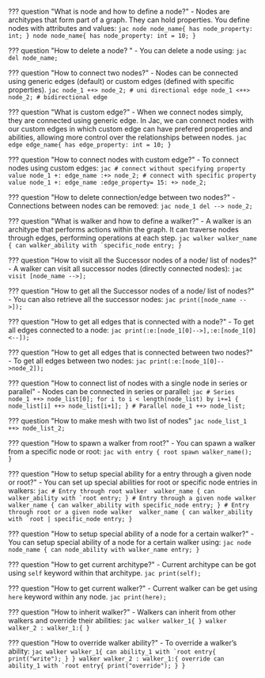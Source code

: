 ??? question "What is node and how to define a node?"
    - Nodes are architypes that form part of a graph. They can hold properties. You define nodes with attributes and values:
    ```jac
      node node_name{
          has node_property: int;
      }
      node node_name{
          has node_property: int = 10;
      }
    ```

??? question "How to delete a node? "
    - You can delete a node using:
    ```jac
        del node_name;
    ```

??? question "How to connect two nodes?"
    - Nodes can be connected using generic edges (default) or custom edges (defined with specific properties).
    ```jac
      node_1 ++> node_2; # uni directional edge
      node_1 <++> node_2; # bidirectional edge
    ```

??? question "What is custom edge?"
    - When we connect nodes simply, they are connected using generic edge. In Jac, we can connect nodes with our custom edges in which custom edge can have prefered properties and abilities, allowing more control over the relationships between nodes.
    ```jac
      edge edge_name{
          has edge_property: int = 10;
      }
    ```

??? question "How to connect nodes with custom edge?"
    - To connect nodes using custom edges:
    ```jac
      # connect without specifying property value
      node_1 +: edge_name :+> node_2;
      # connect with specific property value
      node_1 +: edge_name :edge_property= 15: +> node_2;
    ```

??? question "How to delete connection/edge between two nodes?"
    - Connections between nodes can be removed:
    ```jac
      node_1 del --> node_2;
    ```

??? question "What is walker and how to define a walker?"
    - A walker is an architype that performs actions within the graph. It can traverse nodes through edges, performing operations at each step.
    ```jac
    walker walker_name {
      can walker_ability with `specific_node entry;
    }
    ```

??? question "How to visit all the Successor nodes of a node/ list of nodes?"
    - A walker can visit all successor nodes (directly connected nodes):
      ```jac
          visit [node_name -->];
      ```

??? question "How to get all the Successor nodes of a node/ list of nodes?"
    - You can also retrieve all the successor nodes:
      ```jac
          print([node_name -->]);
      ```

??? question "How to get all edges that is connected with a node?"
    - To get all edges connected to a node:
    ```jac
        print(:e:[node_1[0]-->],:e:[node_1[0]<--]);
    ```

??? question "How to get all edges that is connected between two nodes?"
    - To get all edges between two nodes:
    ```jac
        print(:e:[node_1[0]-->node_2]);
    ```

??? question "How to connect list of nodes with a single node in series or parallel"
    - Nodes can be connected in series or parallel:
    ```jac
        # Series
        node_1 ++> node_list[0];
        for i to i < length(node_list) by i+=1 {
            node_list[i] ++> node_list[i+1];
        }
        # Parallel
        node_1 ++> node_list;
    ```

??? question "How to make mesh with two list of nodes"
    ```jac
        node_list_1 ++> node_list_2;
    ```

??? question "How to spawn a walker from root?"
    - You can spawn a walker from a specific node or root:
    ```jac
        with entry {
          root spawn walker_name();
        }
    ```

??? question "How to setup special ability for a entry through a given node or root?"
    - You can set up special abilities for root or specific node entries in walkers:
    ```jac
        # Entry through root
        walker  walker_name {
          can walker_ability with `root entry;
        }
        # Entry through a given node
        walker  walker_name {
          can walker_ability with specific_node entry;
        }
        # Entry through root or a given node
        walker  walker_name {
          can walker_ability with `root | specific_node entry;
        }
    ```

??? question "How to setup special ability of a node for a certain walker?"
    - You can setup special ability of a node for a certain walker using:
    ```jac
        node  node_name {
          can node_ability with walker_name entry;
        }
    ```

??? question "How to get current architype?"
    - Current architype can be got using `self` keyword within that architype.
    ```jac
        print(self);
    ```

??? question "How to get current walker?"
    - Current walker can be get using `here` keyword within any node.
    ```jac
        print(here);
    ```

??? question "How to inherit walker?"
    - Walkers can inherit from other walkers and override their abilities:
    ```jac
        walker walker_1{
        }
        walker walker_2 : walker_1:{
        }
    ```

??? question "How to override walker ability?"
    - To override a walker’s ability:
    ```jac
        walker walker_1{
          can ability_1 with `root entry{
              print("write");
          }
        }
        walker walker_2 : walker_1:{
          override can ability_1 with `root entry{
              print("override");
          }
        }
    ```



